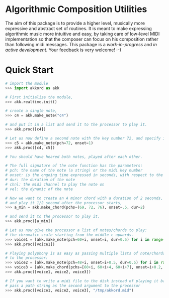 # Algorithmic Composition Utilities

The aim of this package is to provide a higher level, musically more expressive and abstract set of routines.
It is meant to make expressing algorithmic music more intuitive and easy, by taking care of low-level MIDI implementation
so that the composer can focus on his composition rather than following midi messages.
This package is a *work-in-progress* and *in active development*. Your feedback is very welcome! :-)

# Quick Start

```python
# import the module
>>> import akkord as akk

# First initialize the module,
>>> akk.realtime.init()

# create a single note,
>>> c4 = akk.make_note("c4")

# and put it in a list and send it to the processor to play it.
>>> akk.proc([c4])

# Let us now define a second note with the key number 72, and specify it's starting time (onset) to be 1 second after the processor starts.
>>> c5 = akk.make_note(pch=72, onset=1)
>>> akk.proc([c4, c5])

# You should have heared both notes, played after each other.

# The full signature of the note function has the parameters:
# pch: the name of the note (a string) or the midi key number
# onset: is the ongoing time expressed in seconds, with respect to the process start time 0 (default is 0, which means now)
# dur: the duration of the note
# chnl: the midi channel to play the note on
# vel: the dynamic of the note

# Now we want to create an A minor chord with a duration of 2 seconds, 
# and play it 1/2 second after the processor starts,
>>> a_min = akk.make_chord(pchs=(69, 72, 76), onset=.5, dur=2)

# and send it to the processor to play it.
>>> akk.proc([a_min])

# Let us now give the processor a list of notes/chords to play:
# the chromatic scale starting from the middle c upwards.
>>> voice1 = [akk.make_note(pch=60+i, onset=i, dur=0.5) for i in range(12)]
>>> akk.proc([voice1])

# Playing polyphony is as easy as passing multiple lists of note/chords
# to the processor:
>>> voice2 = [akk.make_note(pch=48+i, onset=i+0.5, dur=0.5) for i in range(12)]
>>> voice3 = [akk.make_chord(pchs=[60+i, 60+i+4, 60+i+7], onset=i+0.2, dur=0.5) for i in range(12)]
>>> akk.proc([voice1, voice2, voice3])

# If you want to write a midi file to the disk instead of playing it back
# pass a path string as the second argument to the processor
>>> akk.proc([voice1, voice2, voice3], "/tmp/akkord.mid")
```
